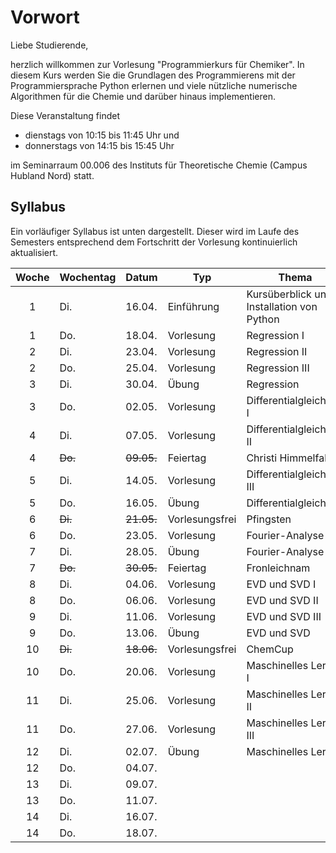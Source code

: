 # Vorwort

Liebe Studierende,

herzlich willkommen zur Vorlesung "Programmierkurs für Chemiker".
In diesem Kurs werden Sie die Grundlagen des Programmierens mit der 
Programmiersprache Python erlernen und viele nützliche numerische 
Algorithmen für die Chemie und darüber hinaus implementieren.

Diese Veranstaltung findet
- dienstags von 10:15 bis 11:45 Uhr
und
- donnerstags von 14:15 bis 15:45 Uhr 

im Seminarraum 00.006 des Instituts für Theoretische Chemie (Campus Hubland Nord) statt.

## Syllabus

Ein vorläufiger Syllabus ist unten dargestellt. Dieser wird
im Laufe des Semesters entsprechend dem Fortschritt der Vorlesung
kontinuierlich aktualisiert.

|Woche|Wochentag| Datum  | Typ         | Thema           |
|:---:|---------|--------|-------------|-----------------|
|  1  | Di.     | 16.04. | Einführung  | Kursüberblick und Installation von Python |
|  1  | Do.     | 18.04. | Vorlesung   | Regression I    |
|  2  | Di.     | 23.04. | Vorlesung   | Regression II   |
|  2  | Do.     | 25.04. | Vorlesung   | Regression III  |
|  3  | Di.     | 30.04. | Übung       | Regression      |
|  3  | Do.     | 02.05. | Vorlesung   | Differentialgleichung I |
|  4  | Di.     | 07.05. | Vorlesung   | Differentialgleichung II |
|  4  | ~~Do.~~ | ~~09.05.~~ | Feiertag | Christi Himmelfahrt |
|  5  | Di.     | 14.05. | Vorlesung   | Differentialgleichung III |
|  5  | Do.     | 16.05. | Übung       | Differentialgleichung |
|  6  | ~~Di.~~ | ~~21.05.~~ | Vorlesungsfrei | Pfingsten    |
|  6  | Do.     | 23.05. | Vorlesung   | Fourier-Analyse |
|  7  | Di.     | 28.05. | Übung       | Fourier-Analyse |
|  7  | ~~Do.~~ | ~~30.05.~~ | Feiertag | Fronleichnam   |
|  8  | Di.     | 04.06. | Vorlesung   | EVD und SVD I   |
|  8  | Do.     | 06.06. | Vorlesung   | EVD und SVD II  |
|  9  | Di.     | 11.06. | Vorlesung   | EVD und SVD III |
|  9  | Do.     | 13.06. | Übung       | EVD und SVD     |
| 10  | ~~Di.~~ | ~~18.06.~~ | Vorlesungsfrei | ChemCup         |
| 10  | Do.     | 20.06. | Vorlesung   | Maschinelles Lernen I |
| 11  | Di.     | 25.06. | Vorlesung   | Maschinelles Lernen II |
| 11  | Do.     | 27.06. | Vorlesung   | Maschinelles Lernen III |
| 12  | Di.     | 02.07. | Übung       | Maschinelles Lernen |
| 12  | Do.     | 04.07. |             |                 |
| 13  | Di.     | 09.07. |             |                 |
| 13  | Do.     | 11.07. |             |                 |
| 14  | Di.     | 16.07. |             |                 |
| 14  | Do.     | 18.07. |             |                 |


